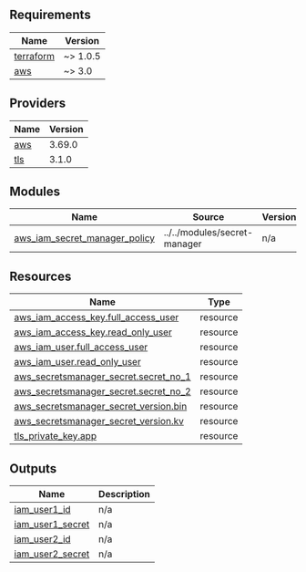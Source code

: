 <!-- BEGIN_TF_DOCS -->
## Requirements

| Name | Version |
|------|---------|
| <a name="requirement_terraform"></a> [terraform](#requirement\_terraform) | ~> 1.0.5 |
| <a name="requirement_aws"></a> [aws](#requirement\_aws) | ~> 3.0 |

## Providers

| Name | Version |
|------|---------|
| <a name="provider_aws"></a> [aws](#provider\_aws) | 3.69.0 |
| <a name="provider_tls"></a> [tls](#provider\_tls) | 3.1.0 |

## Modules

| Name | Source | Version |
|------|--------|---------|
| <a name="module_aws_iam_secret_manager_policy"></a> [aws\_iam\_secret\_manager\_policy](#module\_aws\_iam\_secret\_manager\_policy) | ../../modules/secret-manager | n/a |

## Resources

| Name | Type |
|------|------|
| [aws_iam_access_key.full_access_user](https://registry.terraform.io/providers/hashicorp/aws/latest/docs/resources/iam_access_key) | resource |
| [aws_iam_access_key.read_only_user](https://registry.terraform.io/providers/hashicorp/aws/latest/docs/resources/iam_access_key) | resource |
| [aws_iam_user.full_access_user](https://registry.terraform.io/providers/hashicorp/aws/latest/docs/resources/iam_user) | resource |
| [aws_iam_user.read_only_user](https://registry.terraform.io/providers/hashicorp/aws/latest/docs/resources/iam_user) | resource |
| [aws_secretsmanager_secret.secret_no_1](https://registry.terraform.io/providers/hashicorp/aws/latest/docs/resources/secretsmanager_secret) | resource |
| [aws_secretsmanager_secret.secret_no_2](https://registry.terraform.io/providers/hashicorp/aws/latest/docs/resources/secretsmanager_secret) | resource |
| [aws_secretsmanager_secret_version.bin](https://registry.terraform.io/providers/hashicorp/aws/latest/docs/resources/secretsmanager_secret_version) | resource |
| [aws_secretsmanager_secret_version.kv](https://registry.terraform.io/providers/hashicorp/aws/latest/docs/resources/secretsmanager_secret_version) | resource |
| [tls_private_key.app](https://registry.terraform.io/providers/hashicorp/tls/latest/docs/resources/private_key) | resource |

## Outputs

| Name | Description |
|------|-------------|
| <a name="output_iam_user1_id"></a> [iam\_user1\_id](#output\_iam\_user1\_id) | n/a |
| <a name="output_iam_user1_secret"></a> [iam\_user1\_secret](#output\_iam\_user1\_secret) | n/a |
| <a name="output_iam_user2_id"></a> [iam\_user2\_id](#output\_iam\_user2\_id) | n/a |
| <a name="output_iam_user2_secret"></a> [iam\_user2\_secret](#output\_iam\_user2\_secret) | n/a |
<!-- END_TF_DOCS -->